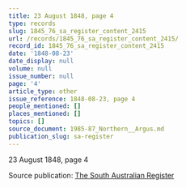 ```yaml
---
title: 23 August 1848, page 4
type: records
slug: 1845_76_sa_register_content_2415
url: /records/1845_76_sa_register_content_2415/
record_id: 1845_76_sa_register_content_2415
date: '1848-08-23'
date_display: null
volume: null
issue_number: null
page: '4'
article_type: other
issue_reference: 1848-08-23, page 4
people_mentioned: []
places_mentioned: []
topics: []
source_document: 1985-87_Northern__Argus.md
publication_slug: sa-register
---
```


23 August 1848, page 4

Source publication: [The South Australian Register](/publications/sa-register/)
